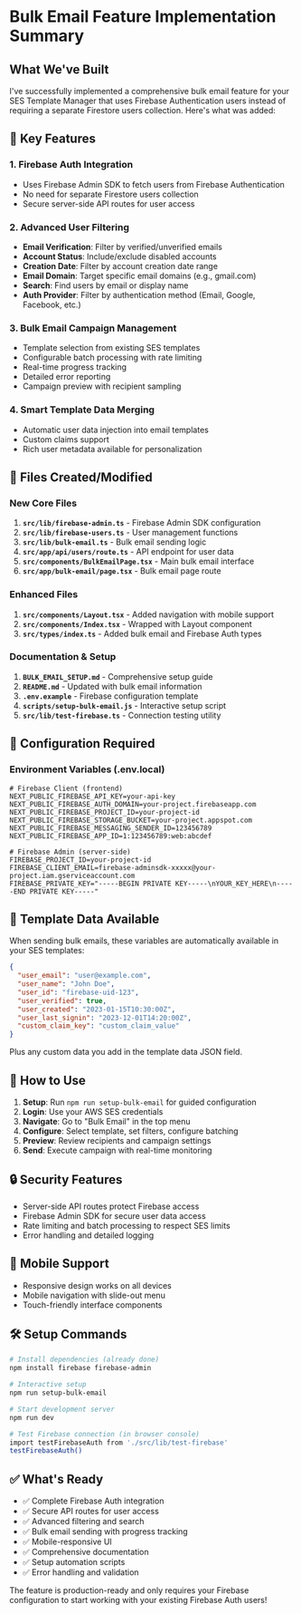 # Bulk Email Feature Implementation Summary

## What We've Built

I've successfully implemented a comprehensive bulk email feature for your SES Template Manager that uses Firebase Authentication users instead of requiring a separate Firestore users collection. Here's what was added:

## 🚀 Key Features

### 1. **Firebase Auth Integration**
- Uses Firebase Admin SDK to fetch users from Firebase Authentication
- No need for separate Firestore users collection
- Secure server-side API routes for user access

### 2. **Advanced User Filtering**
- **Email Verification**: Filter by verified/unverified emails
- **Account Status**: Include/exclude disabled accounts
- **Creation Date**: Filter by account creation date range
- **Email Domain**: Target specific email domains (e.g., gmail.com)
- **Search**: Find users by email or display name
- **Auth Provider**: Filter by authentication method (Email, Google, Facebook, etc.)

### 3. **Bulk Email Campaign Management**
- Template selection from existing SES templates
- Configurable batch processing with rate limiting
- Real-time progress tracking
- Detailed error reporting
- Campaign preview with recipient sampling

### 4. **Smart Template Data Merging**
- Automatic user data injection into email templates
- Custom claims support
- Rich user metadata available for personalization

## 📁 Files Created/Modified

### New Core Files
1. **`src/lib/firebase-admin.ts`** - Firebase Admin SDK configuration
2. **`src/lib/firebase-users.ts`** - User management functions
3. **`src/lib/bulk-email.ts`** - Bulk email sending logic
4. **`src/app/api/users/route.ts`** - API endpoint for user data
5. **`src/components/BulkEmailPage.tsx`** - Main bulk email interface
6. **`src/app/bulk-email/page.tsx`** - Bulk email page route

### Enhanced Files
1. **`src/components/Layout.tsx`** - Added navigation with mobile support
2. **`src/components/Index.tsx`** - Wrapped with Layout component
3. **`src/types/index.ts`** - Added bulk email and Firebase Auth types

### Documentation & Setup
1. **`BULK_EMAIL_SETUP.md`** - Comprehensive setup guide
2. **`README.md`** - Updated with bulk email information
3. **`.env.example`** - Firebase configuration template
4. **`scripts/setup-bulk-email.js`** - Interactive setup script
5. **`src/lib/test-firebase.ts`** - Connection testing utility

## 🔧 Configuration Required

### Environment Variables (.env.local)
```env
# Firebase Client (frontend)
NEXT_PUBLIC_FIREBASE_API_KEY=your-api-key
NEXT_PUBLIC_FIREBASE_AUTH_DOMAIN=your-project.firebaseapp.com
NEXT_PUBLIC_FIREBASE_PROJECT_ID=your-project-id
NEXT_PUBLIC_FIREBASE_STORAGE_BUCKET=your-project.appspot.com
NEXT_PUBLIC_FIREBASE_MESSAGING_SENDER_ID=123456789
NEXT_PUBLIC_FIREBASE_APP_ID=1:123456789:web:abcdef

# Firebase Admin (server-side)
FIREBASE_PROJECT_ID=your-project-id
FIREBASE_CLIENT_EMAIL=firebase-adminsdk-xxxxx@your-project.iam.gserviceaccount.com
FIREBASE_PRIVATE_KEY="-----BEGIN PRIVATE KEY-----\nYOUR_KEY_HERE\n-----END PRIVATE KEY-----"
```

## 🎯 Template Data Available

When sending bulk emails, these variables are automatically available in your SES templates:

```json
{
  "user_email": "user@example.com",
  "user_name": "John Doe",
  "user_id": "firebase-uid-123",
  "user_verified": true,
  "user_created": "2023-01-15T10:30:00Z",
  "user_last_signin": "2023-12-01T14:20:00Z",
  "custom_claim_key": "custom_claim_value"
}
```

Plus any custom data you add in the template data JSON field.

## 🚦 How to Use

1. **Setup**: Run `npm run setup-bulk-email` for guided configuration
2. **Login**: Use your AWS SES credentials
3. **Navigate**: Go to "Bulk Email" in the top menu
4. **Configure**: Select template, set filters, configure batching
5. **Preview**: Review recipients and campaign settings
6. **Send**: Execute campaign with real-time monitoring

## 🔒 Security Features

- Server-side API routes protect Firebase access
- Firebase Admin SDK for secure user data access
- Rate limiting and batch processing to respect SES limits
- Error handling and detailed logging

## 📱 Mobile Support

- Responsive design works on all devices
- Mobile navigation with slide-out menu
- Touch-friendly interface components

## 🛠 Setup Commands

```bash
# Install dependencies (already done)
npm install firebase firebase-admin

# Interactive setup
npm run setup-bulk-email

# Start development server
npm run dev

# Test Firebase connection (in browser console)
import testFirebaseAuth from './src/lib/test-firebase'
testFirebaseAuth()
```

## ✅ What's Ready

- ✅ Complete Firebase Auth integration
- ✅ Secure API routes for user access
- ✅ Advanced filtering and search
- ✅ Bulk email sending with progress tracking
- ✅ Mobile-responsive UI
- ✅ Comprehensive documentation
- ✅ Setup automation scripts
- ✅ Error handling and validation

The feature is production-ready and only requires your Firebase configuration to start working with your existing Firebase Auth users!
